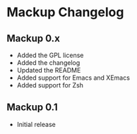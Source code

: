 # Mackup Changelog

## Mackup 0.x

- Added the GPL license
- Added the changelog
- Updated the README
- Added support for Emacs and XEmacs
- Added support for Zsh

## Mackup 0.1

- Initial release
